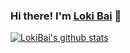 ### Hi there! I'm [Loki Bai](https://lokibai.vercel.app/) 👋

[![LokiBai's github stats](https://github-readme-stats.vercel.app/api?show_icons=true&username=uniquexiaobai)](https://lokibai.vercel.app/)

